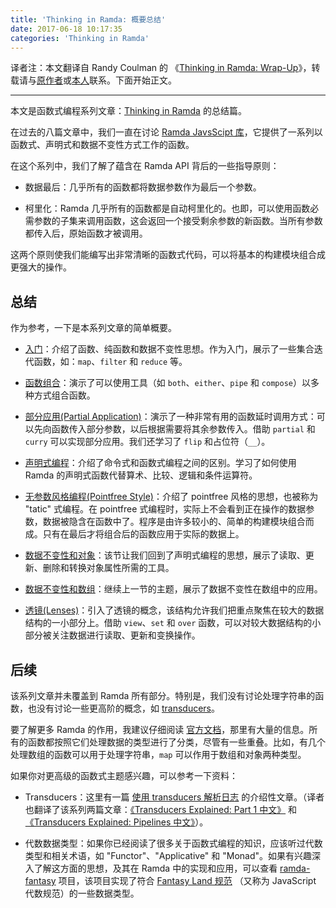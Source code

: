 ```yaml
---
title: 'Thinking in Ramda: 概要总结'
date: 2017-06-18 10:17:35
categories: 'Thinking in Ramda'
---
```


译者注：本文翻译自 Randy Coulman 的 《[Thinking in Ramda: Wrap-Up](http://randycoulman.com/blog/2016/07/19/thinking-in-ramda-wrap-up/)》，转载请与[原作者](https://github.com/randycoulman)或[本人](https://github.com/adispring)联系。下面开始正文。

---

本文是函数式编程系列文章：[Thinking in Ramda](https://adispring.coding.me/categories/Thinking-in-Ramda/) 的总结篇。

在过去的八篇文章中，我们一直在讨论 [Ramda JavsScipt 库](http://ramda.cn/)，它提供了一系列以函数式、声明式和数据不变性方式工作的函数。

在这个系列中，我们了解了蕴含在 Ramda API 背后的一些指导原则：

* 数据最后：几乎所有的函数都将数据参数作为最后一个参数。

* 柯里化：Ramda 几乎所有的函数都是自动柯里化的。也即，可以使用函数必需参数的子集来调用函数，这会返回一个接受剩余参数的新函数。当所有参数都传入后，原始函数才被调用。

这两个原则使我们能编写出非常清晰的函数式代码，可以将基本的构建模块组合成更强大的操作。

## 总结

作为参考，一下是本系列文章的简单概要。

* [入门](https://adispring.coding.me/2017/06/09/Thinking-in-Ramda-%E5%85%A5%E9%97%A8/)：介绍了函数、纯函数和数据不变性思想。作为入门，展示了一些集合迭代函数，如：`map`、`filter` 和 `reduce` 等。

* [函数组合](https://adispring.coding.me/2017/06/10/Thinking-in-Ramda-Combining-Functions/)：演示了可以使用工具（如 `both`、`either`、`pipe` 和 `compose`）以多种方式组合函数。

* [部分应用(Partial Application)](https://adispring.coding.me/2017/06/11/Thinking-in-Ramda-Partial-Application/)：演示了一种非常有用的函数延时调用方式：可以先向函数传入部分参数，以后根据需要将其余参数传入。借助 `partial` 和 `curry` 可以实现部分应用。我们还学习了 `flip` 和占位符（`__`）。

* [声明式编程](https://adispring.coding.me/2017/06/11/Thinking-in-Ramda-Declarative-Programming/)：介绍了命令式和函数式编程之间的区别。学习了如何使用 Ramda 的声明式函数代替算术、比较、逻辑和条件运算符。

* [无参数风格编程(Pointfree Style)](https://adispring.coding.me/2017/06/13/Thinking-in-Ramda-Pointfree-Style/)：介绍了 pointfree 风格的思想，也被称为 "tatic" 式编程。在 pointfree 式编程时，实际上不会看到正在操作的数据参数，数据被隐含在函数中了。程序是由许多较小的、简单的构建模块组合而成。只有在最后才将组合后的函数应用于实际的数据上。

* [数据不变性和对象](https://adispring.coding.me/2017/06/16/Thinking-in-Ramda-Immutability-and-Objects/)：该节让我们回到了声明式编程的思想，展示了读取、更新、删除和转换对象属性所需的工具。

* [数据不变性和数组](https://adispring.coding.me/2017/06/17/Thinking-in-Ramda-Immutability-and-Arrays/)：继续上一节的主题，展示了数据不变性在数组中的应用。

* [透镜(Lenses)](https://adispring.coding.me/2017/06/18/Thinking-in-Ramda-Lenses/)：引入了透镜的概念，该结构允许我们把重点聚焦在较大的数据结构的一小部分上。借助 `view`、`set` 和 `over` 函数，可以对较大数据结构的小部分被关注数据进行读取、更新和变换操作。

## 后续

该系列文章并未覆盖到 Ramda 所有部分。特别是，我们没有讨论处理字符串的函数，也没有讨论一些更高阶的概念，如 [transducers](http://ramda.cn/docs/#transduce)。

要了解更多 Ramda 的作用，我建议仔细阅读 [官方文档](http://ramda.cn/docs/)，那里有大量的信息。所有的函数都按照它们处理数据的类型进行了分类，尽管有一些重叠。比如，有几个处理数组的函数可以用于处理字符串，`map` 可以作用于数组和对象两种类型。

如果你对更高级的函数式主题感兴趣，可以参考一下资料：

* Transducers：这里有一篇 [使用 transducers 解析日志](http://simplectic.com/blog/2015/ramda-transducers-logs/) 的介绍性文章。（译者也翻译了该系列两篇文章：[《Transducers Explained: Part 1 中文》](https://adispring.coding.me/2016/10/24/Transducers-Explained-Part-1/) 和 [《Transducers Explained: Pipelines 中文》](https://adispring.coding.me/2016/11/01/Transducers-Explained-Pipelines/)）。

* 代数数据类型：如果你已经阅读了很多关于函数式编程的知识，应该听过代数类型和相关术语，如 "Functor"、"Applicative" 和 "Monad"。如果有兴趣深入了解这方面的思想，及其在 Ramda 中的实现和应用，可以查看 [ramda-fantasy](https://github.com/ramda/ramda-fantasy) 项目，该项目实现了符合 [Fantasy Land 规范](https://github.com/fantasyland/fantasy-land) （又称为 JavaScript 代数规范）的一些数据类型。
